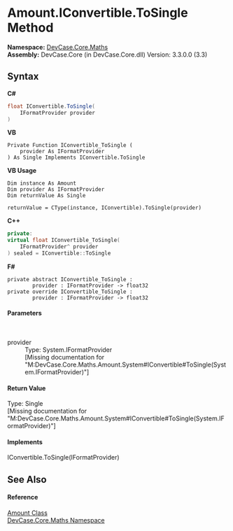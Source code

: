 # Amount.IConvertible.ToSingle Method 
 

**Namespace:**&nbsp;<a href="N_DevCase_Core_Maths">DevCase.Core.Maths</a><br />**Assembly:**&nbsp;DevCase.Core (in DevCase.Core.dll) Version: 3.3.0.0 (3.3)

## Syntax

**C#**<br />
``` C#
float IConvertible.ToSingle(
	IFormatProvider provider
)
```

**VB**<br />
``` VB
Private Function IConvertible_ToSingle ( 
	provider As IFormatProvider
) As Single Implements IConvertible.ToSingle
```

**VB Usage**<br />
``` VB Usage
Dim instance As Amount
Dim provider As IFormatProvider
Dim returnValue As Single

returnValue = CType(instance, IConvertible).ToSingle(provider)
```

**C++**<br />
``` C++
private:
virtual float IConvertible_ToSingle(
	IFormatProvider^ provider
) sealed = IConvertible::ToSingle
```

**F#**<br />
``` F#
private abstract IConvertible_ToSingle : 
        provider : IFormatProvider -> float32 
private override IConvertible_ToSingle : 
        provider : IFormatProvider -> float32 
```


#### Parameters
&nbsp;<dl><dt>provider</dt><dd>Type: System.IFormatProvider<br />\[Missing <param name="provider"/> documentation for "M:DevCase.Core.Maths.Amount.System#IConvertible#ToSingle(System.IFormatProvider)"\]</dd></dl>

#### Return Value
Type: Single<br />\[Missing <returns> documentation for "M:DevCase.Core.Maths.Amount.System#IConvertible#ToSingle(System.IFormatProvider)"\]

#### Implements
IConvertible.ToSingle(IFormatProvider)<br />

## See Also


#### Reference
<a href="T_DevCase_Core_Maths_Amount">Amount Class</a><br /><a href="N_DevCase_Core_Maths">DevCase.Core.Maths Namespace</a><br />